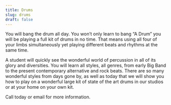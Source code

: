 ```yaml
---
title: Drums
slug: drums
draft: false
---
```


You will bang the drum all day. You won’t only learn to bang “A Drum” you will be playing a full kit of drums in no time. That means using all four of your limbs simultaneously yet playing different beats and rhythms at the same time.

A student will quickly see the wonderful world of percussion in all of its glory and diversities. You will learn all styles, all genres, from early Big Band to the present contemporary alternative and rock beats. There are so many wonderful styles from days gone by, as well as today that we will show you how to play on a wonderful large kit of state of the art drums in our studios or at your home on your own kit.

Call today or email for more information.
